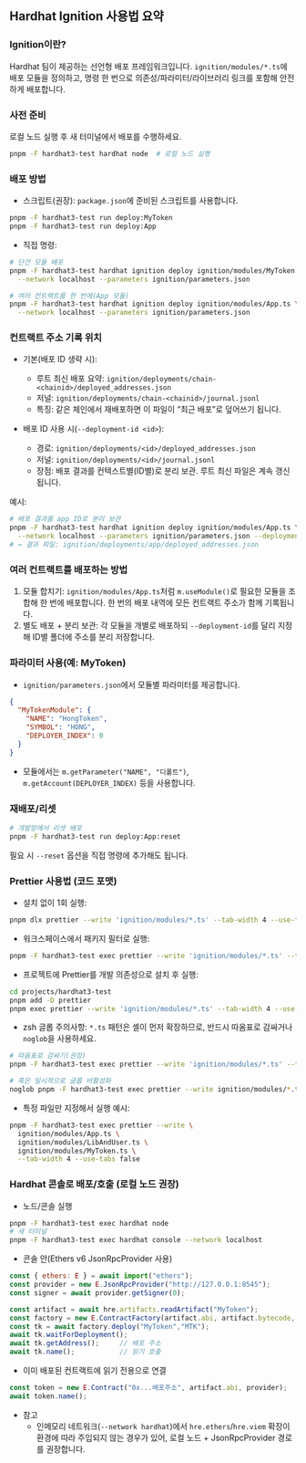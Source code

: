 ## Hardhat Ignition 사용법 요약

### Ignition이란?
Hardhat 팀이 제공하는 선언형 배포 프레임워크입니다. `ignition/modules/*.ts`에 배포 모듈을 정의하고, 명령 한 번으로 의존성/파라미터/라이브러리 링크를 포함해 안전하게 배포합니다.

### 사전 준비
로컬 노드 실행 후 새 터미널에서 배포를 수행하세요.

```bash
pnpm -F hardhat3-test hardhat node  # 로컬 노드 실행
```

### 배포 방법
- 스크립트(권장): `package.json`에 준비된 스크립트를 사용합니다.

```bash
pnpm -F hardhat3-test run deploy:MyToken
pnpm -F hardhat3-test run deploy:App
```

- 직접 명령:

```bash
# 단건 모듈 배포
pnpm -F hardhat3-test hardhat ignition deploy ignition/modules/MyToken.ts \
  --network localhost --parameters ignition/parameters.json

# 여러 컨트랙트를 한 번에(App 모듈)
pnpm -F hardhat3-test hardhat ignition deploy ignition/modules/App.ts \
  --network localhost --parameters ignition/parameters.json
```

### 컨트랙트 주소 기록 위치
- 기본(배포 ID 생략 시):
  - 루트 최신 배포 요약: `ignition/deployments/chain-<chainid>/deployed_addresses.json`
  - 저널: `ignition/deployments/chain-<chainid>/journal.jsonl`
  - 특징: 같은 체인에서 재배포하면 이 파일이 “최근 배포”로 덮어쓰기 됩니다.

- 배포 ID 사용 시(`--deployment-id <id>`):
  - 경로: `ignition/deployments/<id>/deployed_addresses.json`
  - 저널: `ignition/deployments/<id>/journal.jsonl`
  - 장점: 배포 결과를 컨텍스트별(ID별)로 분리 보관. 루트 최신 파일은 계속 갱신됩니다.

예시:

```bash
# 배포 결과를 app ID로 분리 보관
pnpm -F hardhat3-test hardhat ignition deploy ignition/modules/App.ts \
  --network localhost --parameters ignition/parameters.json --deployment-id app
# → 결과 파일: ignition/deployments/app/deployed_addresses.json
```

### 여러 컨트랙트를 배포하는 방법
1) 모듈 합치기: `ignition/modules/App.ts`처럼 `m.useModule()`로 필요한 모듈을 조합해 한 번에 배포합니다. 한 번의 배포 내역에 모든 컨트랙트 주소가 함께 기록됩니다.
2) 별도 배포 + 분리 보관: 각 모듈을 개별로 배포하되 `--deployment-id`를 달리 지정해 ID별 폴더에 주소를 분리 저장합니다.

### 파라미터 사용(예: MyToken)
- `ignition/parameters.json`에서 모듈별 파라미터를 제공합니다.

```json
{
  "MyTokenModule": {
    "NAME": "HongToken",
    "SYMBOL": "HONG",
    "DEPLOYER_INDEX": 0
  }
}
```

- 모듈에서는 `m.getParameter("NAME", "디폴트")`, `m.getAccount(DEPLOYER_INDEX)` 등을 사용합니다.

### 재배포/리셋
```bash
# 개발망에서 리셋 배포
pnpm -F hardhat3-test run deploy:App:reset
```

필요 시 `--reset` 옵션을 직접 명령에 추가해도 됩니다.


### Prettier 사용법 (코드 포맷)

- 설치 없이 1회 실행:

```bash
pnpm dlx prettier --write 'ignition/modules/*.ts' --tab-width 4 --use-tabs false
```

- 워크스페이스에서 패키지 필터로 실행:

```bash
pnpm -F hardhat3-test exec prettier --write 'ignition/modules/*.ts' --tab-width 4 --use-tabs false
```

- 프로젝트에 Prettier를 개발 의존성으로 설치 후 실행:

```bash
cd projects/hardhat3-test
pnpm add -D prettier
pnpm exec prettier --write 'ignition/modules/*.ts' --tab-width 4 --use-tabs false
```

- zsh 글롭 주의사항: `*.ts` 패턴은 셸이 먼저 확장하므로, 반드시 따옴표로 감싸거나 `noglob`을 사용하세요.

```bash
# 따옴표로 감싸기(권장)
pnpm -F hardhat3-test exec prettier --write 'ignition/modules/*.ts' --tab-width 4 --use-tabs false

# 혹은 일시적으로 글롭 비활성화
noglob pnpm -F hardhat3-test exec prettier --write ignition/modules/*.ts --tab-width 4 --use-tabs false
```

- 특정 파일만 지정해서 실행 예시:

```bash
pnpm -F hardhat3-test exec prettier --write \
  ignition/modules/App.ts \
  ignition/modules/LibAndUser.ts \
  ignition/modules/MyToken.ts \
  --tab-width 4 --use-tabs false
```


### Hardhat 콘솔로 배포/호출 (로컬 노드 권장)

- 노드/콘솔 실행

```bash
pnpm -F hardhat3-test exec hardhat node
# 새 터미널
pnpm -F hardhat3-test exec hardhat console --network localhost
```

- 콘솔 안(Ethers v6 JsonRpcProvider 사용)

```js
const { ethers: E } = await import("ethers");
const provider = new E.JsonRpcProvider("http://127.0.0.1:8545");
const signer = await provider.getSigner(0);

const artifact = await hre.artifacts.readArtifact("MyToken");
const factory = new E.ContractFactory(artifact.abi, artifact.bytecode, signer);
const tk = await factory.deploy("MyToken","MTK");
await tk.waitForDeployment();
await tk.getAddress();     // 배포 주소
await tk.name();           // 읽기 호출
```

- 이미 배포된 컨트랙트에 읽기 전용으로 연결

```js
const token = new E.Contract("0x...배포주소", artifact.abi, provider);
await token.name();
```

- 참고
  - 인메모리 네트워크(`--network hardhat`)에서 `hre.ethers`/`hre.viem` 확장이 환경에 따라 주입되지 않는 경우가 있어, 로컬 노드 + JsonRpcProvider 경로를 권장합니다.
